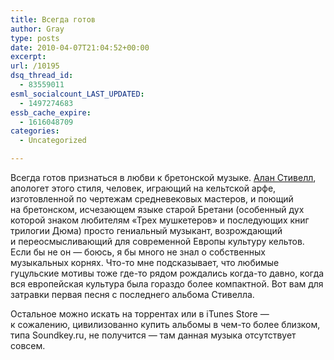 ```yaml
---
title: Всегда готов
author: Gray
type: posts
date: 2010-04-07T21:04:52+00:00
excerpt:
url: /10195
dsq_thread_id:
  - 83559011
esml_socialcount_LAST_UPDATED:
  - 1497274683
essb_cache_expire:
  - 1616048709
categories:
  - Uncategorized

---
```








Всегда готов признаться в&nbsp;любви к&nbsp;бретонской музыке. <a href="http://www.alan-stivell.com/" target="_blank">Алан Стивелл</a>, апологет этого стиля, человек, играющий на&nbsp;кельтской арфе, изготовленной по&nbsp;чертежам средневековых мастеров, и&nbsp;поющий на&nbsp;бретонском, исчезающем языке старой Бретани (особенный дух которой знаком любителям &laquo;Трех мушкетеров&raquo; и&nbsp;последующих книг трилогии Дюма) просто гениальный музыкант, возрождающий и&nbsp;переосмысливающий для современной Европы культуру кельтов. Если&nbsp;бы не&nbsp;он&nbsp;&mdash; боюсь, я&nbsp;бы много не&nbsp;знал о&nbsp;собственных музыкальных корнях. <nobr>Что-то</nobr> мне подсказывает, что любимые гуцульские мотивы тоже <nobr>где-то</nobr> рядом рождались <nobr>когда-то</nobr> давно, когда вся европейская культура была гораздо более компактной. Вот вам для затравки первая песня с&nbsp;последнего альбома Стивелла.



Остальное можно искать на&nbsp;торрентах или в&nbsp;iTunes Store&nbsp;&mdash; к&nbsp;сожалению, цивилизованно купить альбомы в&nbsp;<nobr>чем-то</nobr> более близком, типа Soundkey.ru, не&nbsp;получится&nbsp;&mdash; там данная музыка отсутствует совсем.